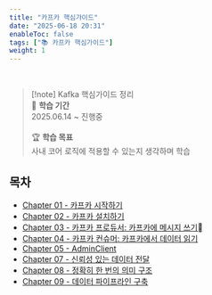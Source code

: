 ```yaml
---
title: "카프카 핵심가이드"
date: "2025-06-18 20:31"
enableToc: false
tags: ["📚 카프카 핵심가이드"]
weight: 1
---
```


<br>

> [!note] Kafka 핵심가이드 정리
> <br>
> 📅 **학습 기간** <br>
> 2025.06.14 ~ 진행중
><br><br>
> 🏆 **학습 목표** <br>
> 사내 코어 로직에 적용할 수 있는지 생각하며 학습

## 목차

- [Chapter 01 - 카프카 시작하기](brain/Book/kafka/chap01)
- [Chapter 02 - 카프카 설치하기](brain/Book/kafka/chap02)
- [Chapter 03 - 카프카 프로듀서: 카프카에 메시지 쓰기](brain/Book/kafka/chap03)
- [Chapter 04 - 카프카 컨슈머: 카프카에서 데이터 읽기](brain/Book/kafka/chap04)
- [Chapter 05 - AdminClient](brain/Book/kafka/chap05)
- [Chapter 07 - 신뢰성 있는 데이터 전달](brain/Book/kafka/chap07)
- [Chapter 08 - 정확히 한 번의 의미 구조](brain/Book/kafka/chap08)
- [Chapter 09 - 데이터 파이프라인 구축](brain/Book/kafka/chap09)